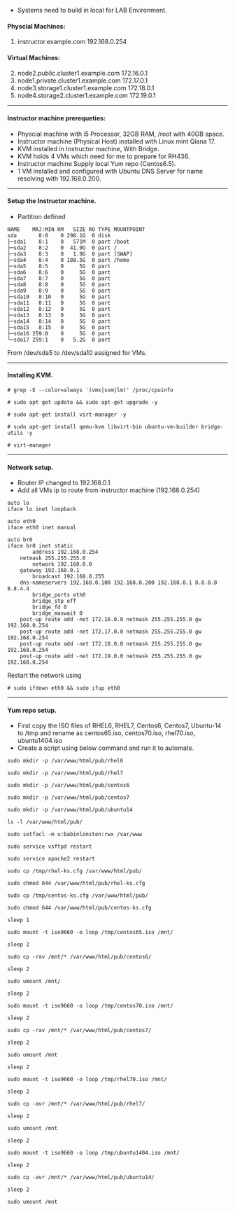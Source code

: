 * Systems need to build in local for LAB Environment.

#### Physcial Machines:

1. instructor.example.com               192.168.0.254

#### Virtual Machines:

2. node2.public.cluster1.example.com	172.16.0.1
3. node1.private.cluster1.example.com	172.17.0.1
4. node3.storage1.cluster1.example.com	172.18.0.1
5. node4.storage2.cluster1.example.com	172.19.0.1

---------------------------------------------------------

#### Instructor machine prerequeties:

* Physcial machine with i5 Processor, 32GB RAM, /root with 40GB space.
* Instructor machine (Physical Host) installed with Linux mint Qiana 17.
* KVM installed in Instructor machine, With Bridge.
* KVM holds 4 VMs which need for me to prepare for RH436.
* Instructor machine Supply local Yum repo (Centos6.5).
* 1 VM installed and configured with Ubuntu DNS Server for name resolving with 192.168.0.200.

---------------------------------------------------------

#### Setup the Instructor machine.

* Partition defined

```
NAME    MAJ:MIN RM   SIZE RO TYPE MOUNTPOINT
sda       8:0    0 298.1G  0 disk 
├─sda1    8:1    0   571M  0 part /boot
├─sda2    8:2    0  41.9G  0 part /
├─sda3    8:3    0   1.9G  0 part [SWAP]
├─sda4    8:4    0 188.5G  0 part /home
├─sda5    8:5    0     5G  0 part 
├─sda6    8:6    0     5G  0 part 
├─sda7    8:7    0     5G  0 part 
├─sda8    8:8    0     5G  0 part 
├─sda9    8:9    0     5G  0 part 
├─sda10   8:10   0     5G  0 part 
├─sda11   8:11   0     5G  0 part 
├─sda12   8:12   0     5G  0 part 
├─sda13   8:13   0     5G  0 part 
├─sda14   8:14   0     5G  0 part 
├─sda15   8:15   0     5G  0 part 
├─sda16 259:0    0     5G  0 part 
└─sda17 259:1    0   5.2G  0 part
```

From /dev/sda5 to /dev/sda10 assigned for VMs.

---------------------------------------------------------

#### Installing KVM.

```
# grep -E --color=always '(vmx|svm|lm)' /proc/cpuinfo

# sudo apt get update && sudo apt-get upgrade -y 

# sudo apt-get install virt-manager -y

# sudo apt-get install qemu-kvm libvirt-bin ubuntu-vm-builder bridge-utils -y

# virt-manager
```

---------------------------------------------------------

#### Network setup.


* Router IP changed to 192.168.0.1
* Add all VMs ip to route from instructor machine (192.168.0.254)

```
auto lo
iface lo inet loopback

auto eth0
iface eth0 inet manual

auto br0
iface br0 inet static
        address 192.168.0.254
	netmask 255.255.255.0
        network 192.168.0.0
	gateway 192.168.0.1
        broadcast 192.168.0.255
	dns-nameservers 192.168.0.100 192.168.0.200 192.168.0.1 8.8.8.8 8.8.4.4
        bridge_ports eth0
        bridge_stp off
        bridge_fd 0
        bridge_maxwait 0
	post-up route add -net 172.16.0.0 netmask 255.255.255.0 gw 192.168.0.254
	post-up route add -net 172.17.0.0 netmask 255.255.255.0 gw 192.168.0.254
	post-up route add -net 172.18.0.0 netmask 255.255.255.0 gw 192.168.0.254
	post-up route add -net 172.19.0.0 netmask 255.255.255.0 gw 192.168.0.254
```


Restart the network using 


```
# sudo ifdown eth0 && sudo ifup eth0
```

---------------------------------------------------------

#### Yum repo setup.


* First copy the ISO files of RHEL6, RHEL7, Centos6, Centos7, Ubuntu-14 to /tmp and rename as centos65.iso, centos70.iso, rhel70.iso, ubuntu1404.iso
* Create a script using below command and run it to automate.


```
sudo mkdir -p /var/www/html/pub/rhel6

sudo mkdir -p /var/www/html/pub/rhel7

sudo mkdir -p /var/www/html/pub/centos6

sudo mkdir -p /var/www/html/pub/centos7

sudo mkdir -p /var/www/html/pub/ubuntu14

ls -l /var/www/html/pub/

sudo setfacl -m u:babinlonston:rwx /var/www

sudo service vsftpd restart

sudo service apache2 restart

sudo cp /tmp/rhel-ks.cfg /var/www/html/pub/

sudo chmod 644 /var/www/html/pub/rhel-ks.cfg

sudo cp /tmp/centos-ks.cfg /var/www/html/pub/

sudo chmod 644 /var/www/html/pub/centos-ks.cfg

sleep 1
 
sudo mount -t iso9660 -o loop /tmp/centos65.iso /mnt/

sleep 2

sudo cp -rav /mnt/* /var/www/html/pub/centos6/

sleep 2

sudo umount /mnt/

sleep 2

sudo mount -t iso9660 -o loop /tmp/centos70.iso /mnt/

sleep 2

sudo cp -rav /mnt/* /var/www/html/pub/centos7/

sleep 2

sudo umount /mnt

sleep 2

sudo mount -t iso9660 -o loop /tmp/rhel70.iso /mnt/

sleep 2

sudo cp -avr /mnt/* /var/www/html/pub/rhel7/

sleep 2

sudo umount /mnt

sleep 2

sudo mount -t iso9660 -o loop /tmp/ubuntu1404.iso /mnt/

sleep 2

sudo cp -avr /mnt/* /var/www/html/pub/ubuntu14/

sleep 2

sudo umount /mnt
```
